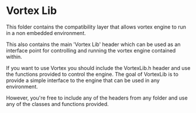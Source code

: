 # Vortex Lib

This folder contains the compatibility layer that allows vortex engine to run in a non embedded environment.

This also contains the main 'Vortex Lib' header which can be used as an interface point for controlling and running
the vortex engine contained within.

If you want to use Vortex you should include the VortexLib.h header and use the functions provided to control the engine.
The goal of VortexLib is to provide a simple interface to the engine that can be used in any environment.

However, you're free to include any of the headers from any folder and use any of the classes and functions provided.
